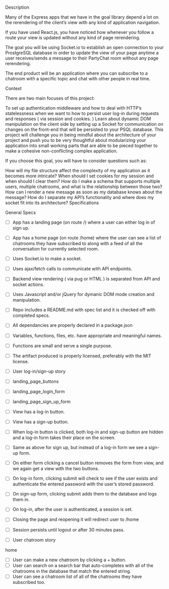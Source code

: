 Description

Many of the Express apps that we have in the goal library depend a lot on the rerendering of the client’s view with any kind of application navigation.

If you have used React.js, you have noticed how whenever you follow a route your view is updated without any kind of page rerendering.

The goal you will be using Socket.io to establish an open connection to your ProstgreSQL database in order to update the view of your page anytime a user receives/sends a message to their PartyChat room without any page rerendering.

The end product will be an application where you can subscribe to a chatroom with a specific topic and chat with other people in real time.

Context

There are two main focuses of this project:

To set up authentication middleware and how to deal with HTTP’s statelessness when we want to how to persist user log-in during requests and responses ( via session and cookies. )
Learn about dynamic DOM manipulation on the client side by setting up a Socket for communication on changes on the front-end that will be persisted to your PSQL database.
This project will challenge you in being mindful about the architecture of your project and push you to be very thoughtful about modularizing your application into small working parts that are able to be pieced together to make a cohesive non-conflicting complex application.

If you choose this goal, you will have to consider questions such as:

How will my file structure affect the complexity of my application as it becomes more intricate?
When should I set cookies for my session and when should I clear them?
How do I make a schema that supports multiple users, multiple chatrooms, and what is the relationship between those two?
How can I render a new message as soon as my database knows about the message?
How do I separate my API’s functionality and where does my socket fit into its architecture?
Specifications

General Specs

 - [ ] App has a landing page (on route /) where a user can either log in of sign up.
 - [ ] App has a home page (on route /home) where the user can see a list of chatrooms they have subscribed to along with a feed of all the conversation for currently selected room.
 - [ ] Uses Socket.io to make a socket.
 - [ ] Uses ajax/fetch calls to communicate with API endpoints.
 - [ ] Backend view rendering ( via pug or HTML ) is separated from API and socket actions.
 - [ ] Uses Javascript and/or jQuery for dymanic DOM mode creation and manipulation.
 - [ ] Repo includes a README.md with spec list and it is checked off with completed specs.
 - [ ] All dependancies are properly declared in a package.json
 - [ ] Variables, functions, files, etc. have appropriate and meaningful names.
 - [ ] Functions are small and serve a single purpose.
 - [ ] The artifact produced is properly licensed, preferably with the MIT license.
- [ ] User log-in/sign-up story

- [ ] landing_page_buttons

- [ ] landing_page_login_form

- [ ] landing_page_sign_up_form

 - [ ] View has a log-in button.
 - [ ] View has a sign-up button.
 - [ ] When log-in button is clicked, both log-in and sign-up button are hidden and a log-in form takes their place on the screen.
 - [ ] Same as above for sign up, but instead of a log-in form we see a sign-up form.
 - [ ] On either form clicking a cancel button removes the form from view, and we again get a view with the two buttons.
 - [ ] On log-in form, clicking submit will check to see if the user exists and authenticate the entered password with the user’s stored password.
 - [ ] On sign-up form, clicking submit adds them to the database and logs them in.
 - [ ] On log-in, after the user is authenticated, a session is set.
 - [ ] Closing the page and reopening it will redirect user to /home
 - [ ] Session persists until logout or after 30 minutes pass.
 - [ ] User chatroom story

home

 - [ ] User can make a new chatroom by clicking a + button.
 - [ ] User can search on a search bar that auto-completes with all of the chatrooms in the database that match the entered string.
 - [ ] User can see a chatroom list of all of the chatrooms they have subscribed too.
 <div class='messages [other classes] >' exists as a container to where messages for a current chatroom are displayed.
 - [ ] When a chatroom in chatroom list is clicked, the <div class='messages [other classes] > displays a list of all the current messages in that chatroom.
 - [ ] User can unsubscribe from a chatroom and it is deleted from their chatroom list.
 messages div has a textarea where you can enter a message.
 - [ ] User can send a message by clicking a send button and/or pressing the enter keyboard key.
 - [ ] Messages are displayed in descending chronological order. ( oldest on top of history )
 - [ ] User’s sent messages are displayed on the right side, all other messages on the left side.
 - [ ] Anytime a message is sent, anyone in the chatroom can see the new message almost immediately. ( You can do this by logging in as a different user on a new browser window )
2017 Learners Guild. All right reserved.- [ ]